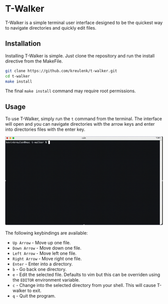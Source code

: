 # T-Walker

T-Walker is a simple terminal user interface designed to be the quickest way to navigate directories and quickly edit files.

## Installation
Installing T-Walker is simple. Just clone the repository and run the install directive from the MakeFile.

```bash
git clone https://github.com/kreulenk/t-walker.git
cd t-walker
make install
```

The final `make install` command may require root permissions.

## Usage
To use T-Walker, simply run the `t` command from the terminal. The interface will open and you can navigate directories
with the arrow keys and enter into directories files with the enter key.

![demo.gif](./docs/assets/demo.gif)


The following keybindings are available:
- `Up Arrow` - Move up one file.
- `Down Arrow` - Move down one file.
- `Left Arrow` - Move left one file.
- `Right Arrow` - Move right one file.
- `Enter` - Enter into a directory.
- `b` - Go back one directory.
- `e` - Edit the selected file. Defaults to vim but this can be overriden using the `EDITOR` environment variable.
- `c` - Change into the selected directory from your shell. This will cause T-walker to exit.
- `q` - Quit the program.